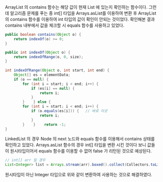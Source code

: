 
ArrayList 의 contains 함수는 해당 값이 현재 List 에 있는지 확인하는 함수이다. 
그런데 알고리즘 문제를 푸는 중 int[] 타입을 Arrays.asList를 이용하여 변환 후 ArrayList의 contains 함수를 이용하여 int 타입의 값이 확인이 안되는 것이었다. 확인해본 결과 contains 내부에서 값을 체크할 시 equals 함수를 사용하고 있었다. 


```java
public boolean contains(Object o) {  
    return indexOf(o) >= 0;  
}

public int indexOf(Object o) {  
    return indexOfRange(o, 0, size);  
}  
  
int indexOfRange(Object o, int start, int end) {  
    Object[] es = elementData;  
    if (o == null) {  
        for (int i = start; i < end; i++) {  
            if (es[i] == null) {  
                return i;  
            }  
        }    } else {  
        for (int i = start; i < end; i++) {  
            if (o.equals(es[i])) {   // 바로 이곳
                return i;  
            }  
        }    }    return -1;  
}
```

LinkedList 의 경우 Node 의 next 노드와 equals 함수를 이용해서 contains 상태를 확인하고 있었다. Arrays.asList 함수의 경우 int[] 타입을 변환 시킨 것이다 보니 값들이 원시타입이어서 equals 함수를 이용할 수 없어 false 가 리턴된 것으로 예상된다. 

```java 
// int[] arr 일 경우
List<Integer> list = Arrays.stream(arr).boxed().collect(Collectors.toList());
```

원시타입이 아닌 Integer 타입으로 위와 같이 변환하여 사용하는 것으로 해결하였다.